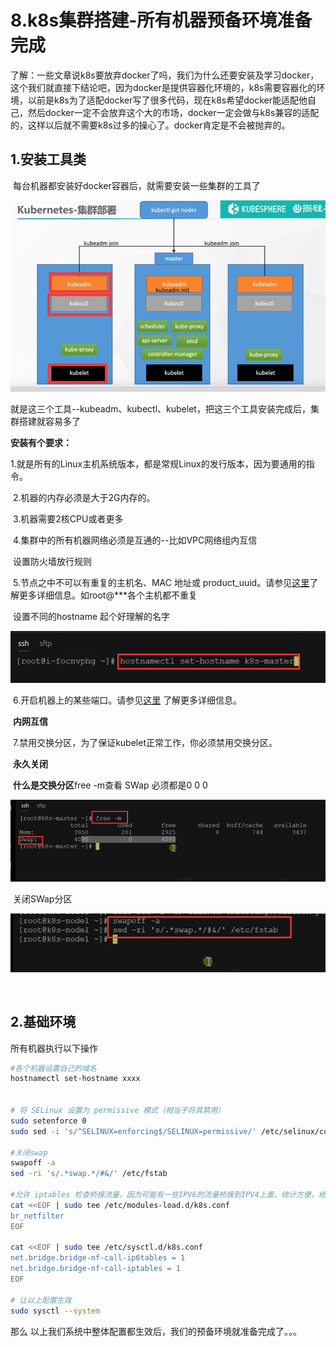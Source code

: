 # 8.k8s集群搭建-所有机器预备环境准备完成

​	了解：一些文章说k8s要放弃docker了吗，我们为什么还要安装及学习docker，这个我们就直接下结论吧，因为docker是提供容器化环境的，k8s需要容器化的环境，以前是k8s为了适配docker写了很多代码，现在k8s希望docker能适配他自己，然后docker一定不会放弃这个大的市场，docker一定会做与k8s兼容的适配的，这样以后就不需要k8s过多的操心了。docker肯定是不会被抛弃的。





## 1.安装工具类

​	每台机器都安装好docker容器后，就需要安装一些集群的工具了

![1646208945259](../../.vuepress/public/images/1646208945259.png)





​	就是这三个工具--kubeadm、kubectl、kubelet，把这三个工具安装完成后，集群搭建就容易多了

**安装有个要求：**

​	1.就是所有的Linux主机系统版本，都是常规Linux的发行版本，因为要通用的指令。

​	2.机器的内存必须是大于2G内存的。

​	3.机器需要2核CPU或者更多

​	4.集群中的所有机器网络必须是互通的--比如VPC网络组内互信

​			设置防火墙放行规则

​	5.节点之中不可以有重复的主机名、MAC 地址或 product_uuid。请参见[这里](https://kubernetes.io/zh/docs/setup/production-environment/tools/kubeadm/install-kubeadm/#verify-mac-address)了解更多详细信息。如root@***各个主机都不重复

​			设置不同的hostname 起个好理解的名字

![1646211586055](../../.vuepress/public/images/1646211586055.png)						

​	6.开启机器上的某些端口。请参见[这里](https://kubernetes.io/zh/docs/setup/production-environment/tools/kubeadm/install-kubeadm/#check-required-ports) 了解更多详细信息。

​			**内网互信**

​	7.禁用交换分区，为了保证kubelet正常工作，你必须禁用交换分区。

​			**永久关闭**

​		**什么是交换分区**free -m查看 SWap 必须都是0 0 0

![1646211768532](../../.vuepress/public/images/1646211768532.png)



​	关闭SWap分区

![1646211976007](../../.vuepress/public/images/1646211976007.png)



​	





## 2.基础环境

所有机器执行以下操作

```bash
#各个机器设置自己的域名
hostnamectl set-hostname xxxx


# 将 SELinux 设置为 permissive 模式（相当于将其禁用）
sudo setenforce 0
sudo sed -i 's/^SELINUX=enforcing$/SELINUX=permissive/' /etc/selinux/config

#关闭swap
swapoff -a  
sed -ri 's/.*swap.*/#&/' /etc/fstab

#允许 iptables 检查桥接流量，因为可能有一些IPV6的流量桥接到IPV4上面，统计方便，统计的数值也精确，这是k8s官方让要求我们做的
cat <<EOF | sudo tee /etc/modules-load.d/k8s.conf
br_netfilter
EOF

cat <<EOF | sudo tee /etc/sysctl.d/k8s.conf
net.bridge.bridge-nf-call-ip6tables = 1
net.bridge.bridge-nf-call-iptables = 1
EOF

# 让以上配置生效
sudo sysctl --system


```





那么 以上我们系统中整体配置都生效后，我们的预备环境就准备完成了。。。

### 		













































































































































